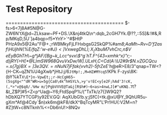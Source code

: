 # Test Repository

=========================================
$-fs>6<7j8A#5N@G-ZW6N'tX@d~ZLksaw~PF+DS.\X&nj4tkQ\n^:dqb_2cGH7Yk.@??,::5S]&:!#&,Rp/MKqD,5U`]a4bqp>f5*YnY>`^#$HtP
PHzA9x5@2Au"F@+.;rWBMkyFjLFHxbgsG2SkQP%#am*8;AaMh~Rv=D'f2asf\HUjhN{%E/fqZ:'w-e#J}$<]VxwegDhL);X_[Xbu$M7vhCrc,n$V
eEyBGhTH\~g*jAF/[Bg~k_Lcc^svx\$^g`hT.F^{43=xmhk^x}"r;-d)jRY(>H[*@L)mSW968QvuVxDw/W].ULxH,C<Cd(A:\U2#9r$N.vZGCQcu
=.s{7g}$BX=]3e3QV.=nNuN$7jFfak{vvh2)-5frZeE'h*@eR>E8/3"qnap=TW<?{H-CK~qZN%U4gXwb*jHtJ:j/6`JtMp!;,M=HZ#MYcq5`!KPk
F-zys\8K:(bY%kT`X\E*}n-VpwEt;;r-HcCgH65~(5sgXg<"^dR"WR>u=5g{Ca8\4k^hHSYL%,>y'v!EC<y[e2F;hAd'3!cK,(,*>"v@$q8/.%Hw
m/}PgbVVVE@Ta&j[R$h#)~6<as>4nwLJ]#"uKNQ.7`t?&t_Z\$P]#5<Z<p^Ua@~Y6;FtdSpqP%/("TxTk/z7{]W9Q2?hDbXQ7YTCGP)y92EV.GQ:
AqXUbG!b.y;jSfC(<tk.@xU@Y_9QhUR5u-gXm*Af@4Cdy`$n)xk6m@kF8/dkX^BqTcyMR"L'Pr!HU{:V2M=n?#Z]tW+c8NTknh%<=Db6nU!>8NQv
